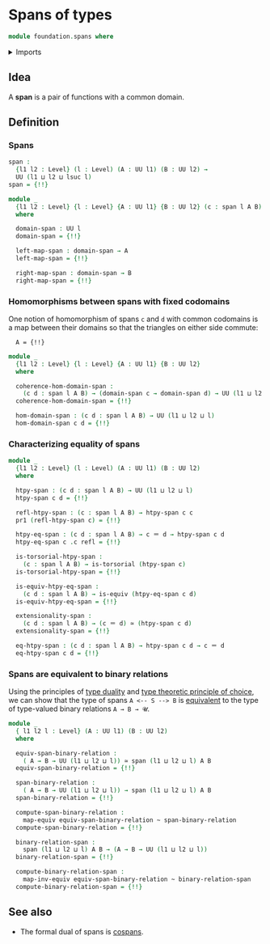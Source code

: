 # Spans of types

```agda
module foundation.spans where
```

<details><summary>Imports</summary>

```agda
open import foundation.dependent-pair-types
open import foundation.equivalences
open import foundation.functoriality-dependent-function-types
open import foundation.functoriality-dependent-pair-types
open import foundation.fundamental-theorem-of-identity-types
open import foundation.homotopy-induction
open import foundation.structure-identity-principle
open import foundation.type-arithmetic-dependent-pair-types
open import foundation.type-duality
open import foundation.type-theoretic-principle-of-choice
open import foundation.univalence
open import foundation.universal-property-dependent-pair-types
open import foundation.universe-levels

open import foundation-core.cartesian-product-types
open import foundation-core.commuting-triangles-of-maps
open import foundation-core.contractible-types
open import foundation-core.function-types
open import foundation-core.homotopies
open import foundation-core.identity-types
open import foundation-core.torsorial-type-families
```

</details>

## Idea

A **span** is a pair of functions with a common domain.

## Definition

### Spans

```agda
span :
  {l1 l2 : Level} (l : Level) (A : UU l1) (B : UU l2) →
  UU (l1 ⊔ l2 ⊔ lsuc l)
span = {!!}

module _
  {l1 l2 : Level} {l : Level} {A : UU l1} {B : UU l2} (c : span l A B)
  where

  domain-span : UU l
  domain-span = {!!}

  left-map-span : domain-span → A
  left-map-span = {!!}

  right-map-span : domain-span → B
  right-map-span = {!!}
```

### Homomorphisms between spans with fixed codomains

One notion of homomorphism of spans `c` and `d` with common codomains is a map
between their domains so that the triangles on either side commute:

```text
  A = {!!}
```

```agda
module _
  {l1 l2 : Level} {l : Level} {A : UU l1} {B : UU l2}
  where

  coherence-hom-domain-span :
    (c d : span l A B) → (domain-span c → domain-span d) → UU (l1 ⊔ l2 ⊔ l)
  coherence-hom-domain-span = {!!}

  hom-domain-span : (c d : span l A B) → UU (l1 ⊔ l2 ⊔ l)
  hom-domain-span c d = {!!}
```

### Characterizing equality of spans

```agda
module _
  {l1 l2 : Level} (l : Level) (A : UU l1) (B : UU l2)
  where

  htpy-span : (c d : span l A B) → UU (l1 ⊔ l2 ⊔ l)
  htpy-span c d = {!!}

  refl-htpy-span : (c : span l A B) → htpy-span c c
  pr1 (refl-htpy-span c) = {!!}

  htpy-eq-span : (c d : span l A B) → c ＝ d → htpy-span c d
  htpy-eq-span c .c refl = {!!}

  is-torsorial-htpy-span :
    (c : span l A B) → is-torsorial (htpy-span c)
  is-torsorial-htpy-span = {!!}

  is-equiv-htpy-eq-span :
    (c d : span l A B) → is-equiv (htpy-eq-span c d)
  is-equiv-htpy-eq-span = {!!}

  extensionality-span :
    (c d : span l A B) → (c ＝ d) ≃ (htpy-span c d)
  extensionality-span = {!!}

  eq-htpy-span : (c d : span l A B) → htpy-span c d → c ＝ d
  eq-htpy-span c d = {!!}
```

### Spans are equivalent to binary relations

Using the principles of [type duality](foundation.type-duality.md) and
[type theoretic principle of choice](foundation.type-theoretic-principle-of-choice.md),
we can show that the type of spans `A <-- S --> B` is
[equivalent](foundation.equivalences.md) to the type of type-valued binary
relations `A → B → 𝓤`.

```agda
module _
  { l1 l2 l : Level} (A : UU l1) (B : UU l2)
  where

  equiv-span-binary-relation :
    ( A → B → UU (l1 ⊔ l2 ⊔ l)) ≃ span (l1 ⊔ l2 ⊔ l) A B
  equiv-span-binary-relation = {!!}

  span-binary-relation :
    ( A → B → UU (l1 ⊔ l2 ⊔ l)) → span (l1 ⊔ l2 ⊔ l) A B
  span-binary-relation = {!!}

  compute-span-binary-relation :
    map-equiv equiv-span-binary-relation ~ span-binary-relation
  compute-span-binary-relation = {!!}

  binary-relation-span :
    span (l1 ⊔ l2 ⊔ l) A B → (A → B → UU (l1 ⊔ l2 ⊔ l))
  binary-relation-span = {!!}

  compute-binary-relation-span :
    map-inv-equiv equiv-span-binary-relation ~ binary-relation-span
  compute-binary-relation-span = {!!}
```

## See also

- The formal dual of spans is [cospans](foundation.cospans.md).
